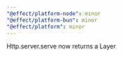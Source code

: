 ```yaml
---
"@effect/platform-node": minor
"@effect/platform-bun": minor
"@effect/platform": minor
---
```


Http.server.serve now returns a Layer
